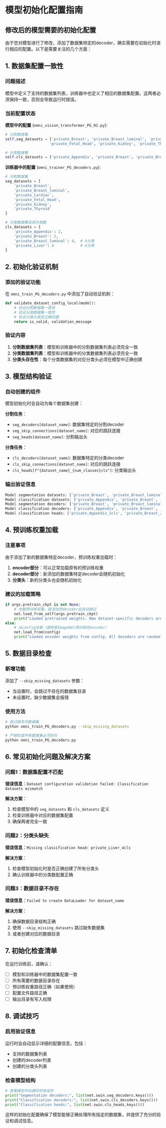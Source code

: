 # 模型初始化配置指南

## 修改后的模型需要的初始化配置

由于您对模型进行了修改，添加了数据集特定的decoder，确实需要在初始化时进行相应的配置。以下是需要关注的几个方面：

## 1. 数据集配置一致性

### 问题描述
模型中定义了支持的数据集列表，训练器中也定义了相应的数据集配置。这两者必须保持一致，否则会导致运行时错误。

### 当前配置状态

**模型中的配置** (`omni_vision_transformer_PG_02.py`):
```python
# 分割数据集
self.seg_datasets = ['private_Breast', 'private_Breast_luminal', 'private_Cardiac', 
                    'private_Fetal_Head', 'private_Kidney', 'private_Thyroid']

# 分类数据集  
self.cls_datasets = ['private_Appendix', 'private_Breast', 'private_Breast_luminal', 'private_Liver']
```

**训练器中的配置** (`omni_trainer_PG_decoders.py`):
```python
# 分割数据集
seg_datasets = [
    'private_Breast',
    'private_Breast_luminal', 
    'private_Cardiac',
    'private_Fetal_Head',
    'private_Kidney',
    'private_Thyroid'
]

# 分类数据集及其分类数
cls_datasets = {
    'private_Appendix': 2,
    'private_Breast': 2,
    'private_Breast_luminal': 4,  # 4分类
    'private_Liver': 4            # 4分类
}
```

## 2. 初始化验证机制

### 添加的验证功能
在 `omni_train_PG_decoders.py` 中添加了自动验证机制：

```python
def validate_dataset_config_local(model):
    # 验证分割数据集一致性
    # 验证分类数据集一致性  
    # 验证分类头是否正确创建
    return is_valid, validation_message
```

### 验证内容
1. **分割数据集列表**：模型和训练器中的分割数据集列表必须完全一致
2. **分类数据集列表**：模型和训练器中的分类数据集列表必须完全一致
3. **分类头存在性**：每个分类数据集的对应分类头必须在模型中正确创建

## 3. 模型结构验证

### 自动创建的组件
模型初始化时会自动为每个数据集创建：

**分割任务**：
- `seg_decoders[dataset_name]`: 数据集特定的分割decoder
- `seg_skip_connections[dataset_name]`: 对应的跳跃连接
- `seg_heads[dataset_name]`: 分割输出头

**分类任务**：
- `cls_decoders[dataset_name]`: 数据集特定的分类decoder
- `cls_skip_connections[dataset_name]`: 对应的跳跃连接
- `cls_heads[f"{dataset_name}_{num_classes}cls"]`: 分类输出头

### 输出验证信息
```bash
Model segmentation datasets: ['private_Breast', 'private_Breast_luminal', ...]
Model classification datasets: ['private_Appendix', 'private_Breast', ...]
Model segmentation decoders: ['private_Breast', 'private_Breast_luminal', ...]
Model classification decoders: ['private_Appendix', 'private_Breast', ...]
Model classification heads: ['private_Appendix_2cls', 'private_Breast_2cls', ...]
```

## 4. 预训练权重加载

### 注意事项
由于添加了新的数据集特定decoder，预训练权重加载时：

1. **encoder部分**：可以正常加载原有的预训练权重
2. **decoder部分**：新添加的数据集特定decoder会随机初始化
3. **分类头**：新的分类头也会随机初始化

### 建议的加载策略
```python
if args.pretrain_ckpt is not None:
    # 加载预训练权重，新添加的decoder会自动跳过
    net.load_from_self(args.pretrain_ckpt)
    print("Loaded pretrained weights. New dataset-specific decoders are randomly initialized.")
else:
    # 从config加载（通常是ImageNet预训练的encoder）
    net.load_from(config)
    print("Loaded encoder weights from config. All decoders are randomly initialized.")
```

## 5. 数据目录检查

### 新增功能
添加了 `--skip_missing_datasets` 参数：
- 当设置时，会跳过不存在的数据集目录
- 未设置时，缺少数据集会报错

### 使用方法
```bash
# 跳过缺失的数据集
python omni_train_PG_decoders.py --skip_missing_datasets

# 严格检查所有数据集必须存在
python omni_train_PG_decoders.py
```

## 6. 常见初始化问题及解决方案

### 问题1：数据集配置不匹配
**错误信息**：`Dataset configuration validation failed: Classification datasets mismatch`

**解决方案**：
1. 检查模型中的 `seg_datasets` 和 `cls_datasets` 定义
2. 检查训练器中对应的数据集配置
3. 确保两者完全一致

### 问题2：分类头缺失
**错误信息**：`Missing classification head: private_Liver_4cls`

**解决方案**：
1. 检查模型初始化时是否正确创建了所有分类头
2. 确认训练器中的分类数配置正确

### 问题3：数据目录不存在
**错误信息**：`Failed to create DataLoader for dataset_name`

**解决方案**：
1. 确保数据目录结构正确
2. 使用 `--skip_missing_datasets` 跳过缺失数据集
3. 或者创建对应的数据目录

## 7. 初始化检查清单

在运行训练前，请确认：

- [ ] 模型和训练器中的数据集配置一致
- [ ] 所有需要的数据目录存在
- [ ] 预训练权重路径正确（如果使用）
- [ ] 配置文件路径正确
- [ ] 输出目录有写入权限

## 8. 调试技巧

### 启用验证信息
运行时会自动显示详细的配置信息，包括：
- 支持的数据集列表
- 创建的decoder列表
- 创建的分类头列表

### 检查模型结构
```python
# 查看模型中创建的所有组件
print("Segmentation decoders:", list(net.swin.seg_decoders.keys()))
print("Classification decoders:", list(net.swin.cls_decoders.keys()))
print("Classification heads:", list(net.swin.cls_heads.keys()))
```

这样的初始化配置确保了模型能够正确处理所有指定的数据集，并提供了充分的验证和调试信息。
